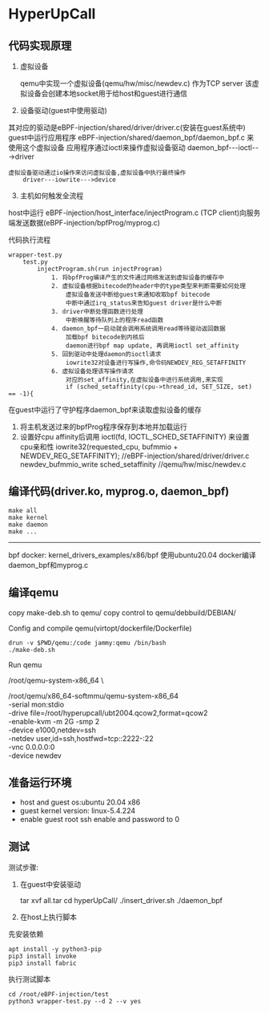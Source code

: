 # HyperUpCall

## 代码实现原理

1. 虚拟设备

	qemu中实现一个虚拟设备(qemu/hw/misc/newdev.c) 作为TCP server
		该虚拟设备会创建本地socket用于给host和guest进行通信

2. 设备驱动(guest中使用驱动)

其对应的驱动是eBPF-injection/shared/driver/driver.c(安装在guest系统中)
guest中运行应用程序 eBPF-injection/shared/daemon_bpf/daemon_bpf.c 来使用这个虚拟设备
	应用程序通过ioctl来操作虚拟设备驱动
		daemon_bpf---ioctl--->driver

	虚拟设备驱动通过io操作来访问虚拟设备,虚拟设备中执行最终操作
		driver---iowrite--->device

3. 主机如何触发全流程

host中运行 eBPF-injection/host_interface/injectProgram.c (TCP client)向服务端发送数据(eBPF-injection/bpfProg/myprog.c)

代码执行流程

	wrapper-test.py
		test.py
			injectProgram.sh(run injectProgram)
				1. 将bpfProg编译产生的文件通过网络发送到虚拟设备的缓存中
				2. 虚拟设备根据bitecode的header中的type类型来判断需要如何处理
					虚拟设备发送中断给guest来通知收取bpf bitecode
					中断中通过irq_status来告知guest driver是什么中断
				3. driver中断处理函数进行处理
					中断唤醒等待队列上的程序read函数
				4. daemon_bpf一启动就会调用系统调用read等待驱动返回数据
					加载bpf bitecode到内核后
					daemon进行bpf map update, 再调用ioctl set_affinity
				5. 回到驱动中处理daemon的ioctl请求
					iowrite32对设备进行写操作,命令码NEWDEV_REG_SETAFFINITY
				6. 虚拟设备处理该写操作请求
					对应的set_affinity,在虚拟设备中进行系统调用,来实现
					if (sched_setaffinity(cpu->thread_id, SET_SIZE, set) == -1){

在guest中运行了守护程序daemon_bpf来读取虚拟设备的缓存
1. 将主机发送过来的bpfProg程序保存到本地并加载运行
2. 设置好cpu affinity后调用 ioctl(fd, IOCTL_SCHED_SETAFFINITY) 来设置cpu亲和性
		iowrite32(requested_cpu, bufmmio + NEWDEV_REG_SETAFFINITY); //eBPF-injection/shared/driver/driver.c
			newdev_bufmmio_write
				sched_setaffinity //qemu/hw/misc/newdev.c

## 编译代码(driver.ko, myprog.o, daemon_bpf)

	make all
	make kernel
	make daemon
	make ...

------

bpf docker: kernel_drivers_examples/x86/bpf
使用ubuntu20.04 docker编译 daemon_bpf和myprog.c

## 编译qemu

copy make-deb.sh to qemu/
copy control to qemu/debbuild/DEBIAN/

Config and compile qemu(virtopt/dockerfile/Dockerfile)

	drun -v $PWD/qemu:/code jammy:qemu /bin/bash
	./make-deb.sh

Run qemu

/root/qemu-system-x86_64 \

/root/qemu/x86_64-softmmu/qemu-system-x86_64 \
        -serial mon:stdio \
        -drive file=/root/hyperupcall/ubt2004.qcow2,format=qcow2 \
        -enable-kvm -m 2G -smp 2 \
        -device e1000,netdev=ssh \
        -netdev user,id=ssh,hostfwd=tcp::2222-:22 \
		-vnc 0.0.0.0:0 \
        -device newdev

## 准备运行环境

- host and guest os:ubuntu 20.04 x86
- guest kernel version: linux-5.4.224
- enable guest root ssh enable and password to 0

## 测试

测试步骤:

1. 在guest中安装驱动

	tar xvf all.tar
	cd hyperUpCall/
	./insert_driver.sh
	./daemon_bpf

2. 在host上执行脚本

先安装依赖

	apt install -y python3-pip
	pip3 install invoke
	pip3 install fabric

执行测试脚本

	cd /root/eBPF-injection/test
	python3 wrapper-test.py --d 2 --v yes
